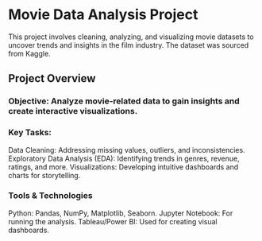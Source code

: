 # Movie Data Analysis Project
This project involves cleaning, analyzing, and visualizing movie datasets to uncover trends and insights in the film industry. The dataset was sourced from Kaggle.

## Project Overview
### Objective: Analyze movie-related data to gain insights and create interactive visualizations.
### Key Tasks:
Data Cleaning: Addressing missing values, outliers, and inconsistencies.
Exploratory Data Analysis (EDA): Identifying trends in genres, revenue, ratings, and more.
Visualizations: Developing intuitive dashboards and charts for storytelling.
### Tools & Technologies
Python: Pandas, NumPy, Matplotlib, Seaborn.
Jupyter Notebook: For running the analysis.
Tableau/Power BI: Used for creating visual dashboards.
